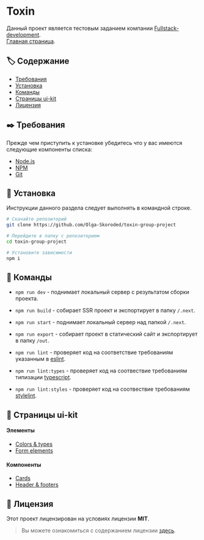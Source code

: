 # Toxin

Данный проект является тестовым заданием компании [Fullstack-development](https://www.fullstack-development.com/).   
[Главная страница](https://fsd-toxin.netlify.app/).  


## 🏷️ Содержание

- [Требования](#requirements)
- [Установка](#installation)
- [Команды](#commands)
- [Cтраницы ui-kit](#ui-kit-pages)
- [Лицензия](#license)


## <a name="requirements"></a> ✒️ Требования

Прежде чем приступить к установке убедитесь что у вас имеются следующие компоненты списка:

- [Node.js](https://nodejs.org/ru/)
- [NPM](https://www.npmjs.com/)
- [Git](https://git-scm.com/)


## <a name="installation"></a> 💾 Установка

Инcтрукции данного раздела следует выполнять в командной строке.

```bash
# Скачайте репозиторий
git clone https://github.com/Olga-Skoroded/toxin-group-project

# Перейдите в папку с репозиторием
cd toxin-group-project

# Установите зависимости
npm i
```


## <a name="commands"></a> 📗 Команды

- `npm run dev` - поднимает локальный сервер с результатом cборки проекта.

- `npm run build` - собирает SSR проект и экспортирует в папку `/.next`.

- `npm run start` - поднимает локальный сервер над папкой `/.next`.

- `npm run export` - собирает проект в статический сайт и экспортирует в папку `/out`.

- `npm run lint` - проверяет код на соответствие требованиям указанным в [eslint](./.eslintrc.js).

- `npm run lint:types` - проверяет код на соотвествие требованиям типизации [typescript](./tsconfig.json).

- `npm run lint:styles` - проверяет код на соотвествие требованиям [stylelint](./.stylelintrc.json).


## <a name="ui-kit-pages"></a> 📄 Cтраницы ui-kit

#### Элементы

- [Colors & types](https://fsd-toxin.netlify.app/guide/colors-and-types)  
- [Form elements](https://fsd-toxin.netlify.app/guide/form-elements)  

#### Компоненты

- [Cards](https://fsd-toxin.netlify.app/guide/cards)  
- [Header & footers](https://fsd-toxin.netlify.app/guide/headers-and-footers)  


## <a name="license"></a> 📃 Лицензия

Этот проект лицензирован на условиях лицензии **MIT**.  

> Вы можете ознакомиться с содержанием лицензии [здесь](./LICENSE.md).
